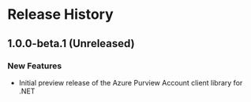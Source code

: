 # Release History

## 1.0.0-beta.1 (Unreleased)

### New Features

- Initial preview release of the Azure Purview Account client library for .NET

